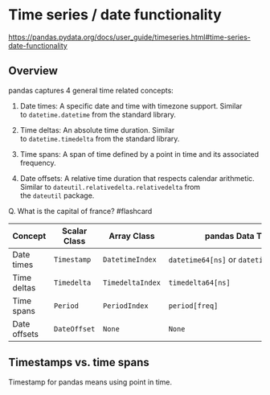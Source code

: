 # Time series / date functionality
https://pandas.pydata.org/docs/user_guide/timeseries.html#time-series-date-functionality

## Overview
pandas captures 4 general time related concepts:

1. Date times: A specific date and time with timezone support. Similar to `datetime.datetime` from the standard library.
    
2. Time deltas: An absolute time duration. Similar to `datetime.timedelta` from the standard library.
    
3. Time spans: A span of time defined by a point in time and its associated frequency.
    
4. Date offsets: A relative time duration that respects calendar arithmetic. Similar to `dateutil.relativedelta.relativedelta` from the `dateutil` package.

Q. What is the capital of france?
#flashcard 

| Concept      | Scalar Class | Array Class      | pandas Data Type                         | Primary Creation Method             |
| ------------ | ------------ | ---------------- | ---------------------------------------- | ----------------------------------- |
| Date times   | `Timestamp`  | `DatetimeIndex`  | `datetime64[ns]` or `datetime64[ns, tz]` | `to_datetime` or `date_range`       |
| Time deltas  | `Timedelta`  | `TimedeltaIndex` | `timedelta64[ns]`                        | `to_timedelta` or `timedelta_range` |
| Time spans   | `Period`     | `PeriodIndex`    | `period[freq]`                           | `Period` or `period_range`          |
| Date offsets | `DateOffset` | `None`           | `None`                                   | `DateOffset`                        |

## Timestamps vs. time spans
Timestamp for pandas means using point in time.